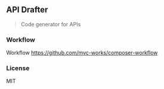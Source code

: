 API Drafter
----

> Code generator for APIs

### Workflow

Workflow https://github.com/mvc-works/composer-workflow

### License

MIT
